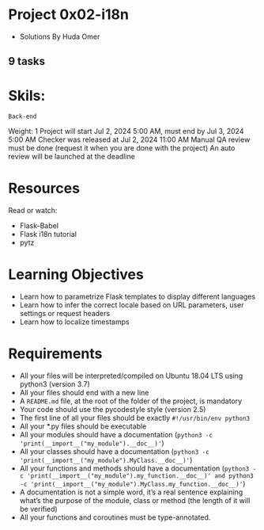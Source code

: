 # Project 0x02-i18n
- Solutions By Huda Omer
## 9 tasks

# Skils:

`Back-end`

 Weight: 1
 Project will start Jul 2, 2024 5:00 AM, must end by Jul 3, 2024 5:00 AM
 Checker was released at Jul 2, 2024 11:00 AM
 Manual QA review must be done (request it when you are done with the project)
 An auto review will be launched at the deadline


# Resources
Read or watch:

- Flask-Babel
- Flask i18n tutorial
- pytz

# Learning Objectives
- Learn how to parametrize Flask templates to display different languages
- Learn how to infer the correct locale based on URL parameters, user settings or request headers
- Learn how to localize timestamps

# Requirements
- All your files will be interpreted/compiled on Ubuntu 18.04 LTS using python3 (version 3.7)
- All your files should end with a new line
- A `README.md` file, at the root of the folder of the project, is mandatory
- Your code should use the pycodestyle style (version 2.5)
- The first line of all your files should be exactly `#!/usr/bin/env python3`
- All your *.py files should be executable
- All your modules should have a documentation (`python3 -c 'print(__import__("my_module").__doc__)'`)
- All your classes should have a documentation (`python3 -c 'print(__import__("my_module").MyClass.__doc__)'`)
- All your functions and methods should have a documentation (`python3 -c 'print(__import__("my_module").my_function.__doc__)' and python3 -c 'print(__import__("my_module").MyClass.my_function.__doc__)'`)
- A documentation is not a simple word, it’s a real sentence explaining what’s the purpose of the module, class or method (the length of it will be verified)
- All your functions and coroutines must be type-annotated.
